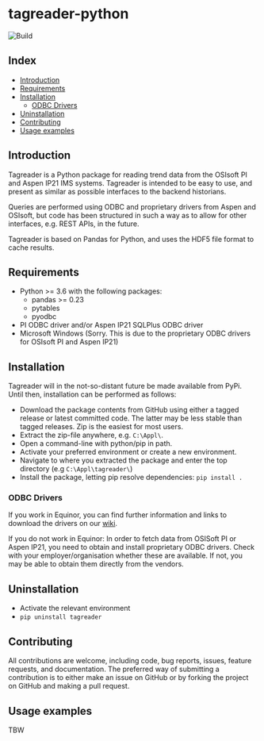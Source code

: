 
# tagreader-python #

![Build](https://github.com/equinor/tagreader-python/workflows/Build/badge.svg)

## Index ##

* [Introduction](#introduction)
* [Requirements](#requirements)
* [Installation](#installation)
  * [ODBC Drivers](#odbc-drivers)
* [Uninstallation](#uninstallation)
* [Contributing](#contributing)
* [Usage examples](#usage-examples)

## Introduction ##

Tagreader is a Python package for reading trend data from the OSIsoft PI and Aspen IP21 IMS systems. Tagreader is
intended to be easy to use, and present as similar as possible interfaces to the backend historians.   

Queries are performed using ODBC and proprietary drivers from Aspen and OSIsoft, but code has been structured in such
a way as to allow for other interfaces, e.g. REST APIs, in the future.
  
Tagreader is based on Pandas for Python, and uses the HDF5 file format to cache results. 

## Requirements ##

* Python >= 3.6 with the following packages:
  * pandas >= 0.23
  * pytables
  * pyodbc
* PI ODBC driver and/or Aspen IP21 SQLPlus ODBC driver
* Microsoft Windows (Sorry. This is due to the proprietary ODBC drivers for OSIsoft PI and Aspen IP21)
 
## Installation ##

Tagreader will in the not-so-distant future be made available from PyPi. Until then, installation can be performed
as follows:

* Download the package contents from GitHub using either a tagged release or
 latest committed code. The latter may be less stable than tagged releases.
 Zip is the easiest for most users.  
* Extract the zip-file anywhere, e.g. `C:\Appl\`. 
* Open a command-line with python/pip in path.
* Activate your preferred environment or create a new environment. 
* Navigate to where you extracted the package and enter the top directory (e.g `C:\Appl\tagreader\`)
* Install the package, letting pip resolve dependencies: `pip install .` 

### ODBC Drivers ###

If you work in Equinor, you can find further information and links to download the drivers on our 
[wiki](https://wiki.equinor.com/wiki/index.php/tagreader-python).

If you do not work in Equinor: In order to fetch data from OSISoft PI or Aspen IP21, you need to obtain and install
proprietary ODBC drivers. Check with your employer/organisation whether these are available. If not, you may be able
to obtain them directly from the vendors.

## Uninstallation ##

 * Activate the relevant environment 
 * `pip uninstall tagreader`

## Contributing ##

All contributions are welcome, including code, bug reports, issues, feature requests, and documentation. The preferred
way of submitting a contribution is to either make an issue on GitHub or by forking the project on GitHub and making a 
pull request.
  
## Usage examples ##
TBW